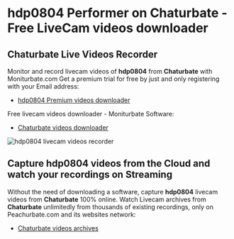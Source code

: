 # hdp0804 Performer on Chaturbate - Free LiveCam videos downloader

## Chaturbate Live Videos Recorder

Monitor and record livecam videos of **hdp0804** from **Chaturbate** with Moniturbate.com
Get a premium trial for free by just and only registering with your Email address:
* [hdp0804 Premium videos downloader](https://moniturbate.com/request-demo-licence-key.html)

Free livecam videos downloader - Moniturbate Software:
* [Chaturbate videos downloader](https://moniturbate.com/moniturbate-download-software.html)

![hdp0804 livecam videos recorder](https://peachurnet.com/templates/moniturbate-software.png)


## Capture hdp0804 videos from the Cloud and watch your recordings on Streaming

Without the need of downloading a software, capture **hdp0804** livecam videos from **Chaturbate** 100% online.
Watch Livecam archives from **Chaturbate** unlimitedly from thousands of existing recordings, only on Peachurbate.com and its websites network:
* [Chaturbate videos archives](https://peachurnet.com/)